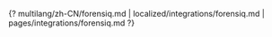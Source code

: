 {? multilang/zh-CN/forensiq.md | localized/integrations/forensiq.md | pages/integrations/forensiq.md ?}
